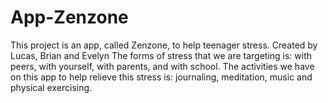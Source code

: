 # App-Zenzone
This project is an app, called Zenzone, to help teenager stress.
Created by Lucas, Brian and Evelyn
The forms of stress that we are targeting is: with peers, with yourself, with parents, and with school. 
The activities we have on this app to help relieve this stress is: journaling, meditation, music and physical exercising. 
